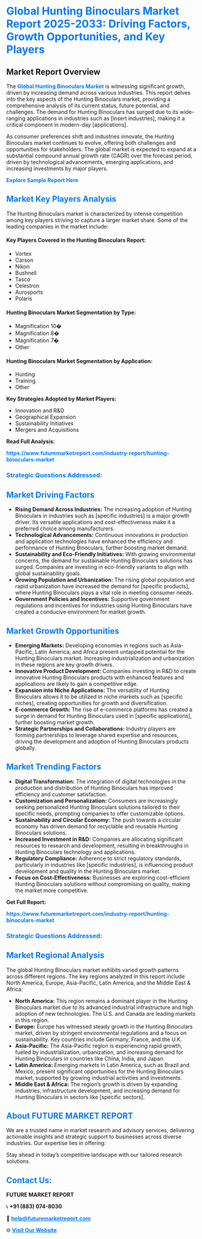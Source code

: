 <h1 style="color: #007BFF;">Global Hunting Binoculars Market Report 2025-2033: Driving Factors, Growth Opportunities, and Key Players</h1>

<section id="overview">
<h2>Market Report Overview</h2>
<p>The <a href="https://www.futuremarketreport.com/industry-report/hunting-binoculars-market" style="color: #007BFF; text-decoration: none;"><strong>Global Hunting Binoculars Market</strong></a> is witnessing significant growth, driven by increasing demand across various industries. This report delves into the key aspects of the Hunting Binoculars market, providing a comprehensive analysis of its current status, future potential, and challenges. The demand for Hunting Binoculars has surged due to its wide-ranging applications in industries such as [insert industries], making it a critical component in modern-day [applications].</p>
<p>As consumer preferences shift and industries innovate, the Hunting Binoculars market continues to evolve, offering both challenges and opportunities for stakeholders. The global market is expected to expand at a substantial compound annual growth rate (CAGR) over the forecast period, driven by technological advancements, emerging applications, and increasing investments by major players.</p>
</section>

<section id="overview">
<p><a href="https://www.futuremarketreport.com/request-sample/reportId=87608" style="color: #007BFF; text-decoration: none;"><strong>Explore Sample Report Here</strong></a></p>
</section>

<section id="key-players">
<h2 style="color: #007BFF;">Market Key Players Analysis</h2>
<p>The Hunting Binoculars market is characterized by intense competition among key players striving to capture a larger market share. Some of the leading companies in the market include:</p>
<h4>Key Players Covered in the Hunting Binoculars Report:</h4>
<ul><li>Vortex</li><li>Carson</li><li>Nikon</li><li>Bushnell</li><li>Tasco</li><li>Celestron</li><li>Aurosports</li><li>Polaris</li></ul>
<h4>Hunting Binoculars Market Segmentation by Type:</h4>
<ul><li>Magnification 10�</li><li>Magnification 8�</li><li>Magnification 7�</li><li>Other</li></ul>

<h4>Hunting Binoculars Market Segmentation by Application:</h4>
<ul><li>Hunting</li><li>Training</li><li>Other</li></ul>
<p><strong>Key Strategies Adopted by Market Players:</strong></p>
<ul>
<li>Innovation and R&D</li>
<li>Geographical Expansion</li>
<li>Sustainability Initiatives</li>
<li>Mergers and Acquisitions</li>
</ul>
</section>

<section>
<p><strong>Read Full Analysis: </strong></p><a href="https://www.futuremarketreport.com/industry-report/hunting-binoculars-market" style="color: #007BFF; text-decoration: none;"><strong>https://www.futuremarketreport.com/industry-report/hunting-binoculars-market</strong></a>
<h3 style="color: #007BFF;">Strategic Questions Addressed:</h3>
</section>

<section id="driving-factors">
<h2 style="color: #007BFF;">Market Driving Factors</h2>
<ul>
<li><strong>Rising Demand Across Industries:</strong> The increasing adoption of Hunting Binoculars in industries such as [specific industries] is a major growth driver. Its versatile applications and cost-effectiveness make it a preferred choice among manufacturers.</li>
<li><strong>Technological Advancements:</strong> Continuous innovations in production and application technologies have enhanced the efficiency and performance of Hunting Binoculars, further boosting market demand.</li>
<li><strong>Sustainability and Eco-Friendly Initiatives:</strong> With growing environmental concerns, the demand for sustainable Hunting Binoculars solutions has surged. Companies are investing in eco-friendly variants to align with global sustainability goals.</li>
<li><strong>Growing Population and Urbanization:</strong> The rising global population and rapid urbanization have increased the demand for [specific products], where Hunting Binoculars plays a vital role in meeting consumer needs.</li>
<li><strong>Government Policies and Incentives:</strong> Supportive government regulations and incentives for industries using Hunting Binoculars have created a conducive environment for market growth.</li>
</ul>
</section>

<section id="growth-opportunities">
<h2 style="color: #007BFF;">Market Growth Opportunities</h2>
<ul>
<li><strong>Emerging Markets:</strong> Developing economies in regions such as Asia-Pacific, Latin America, and Africa present untapped potential for the Hunting Binoculars market. Increasing industrialization and urbanization in these regions are key growth drivers.</li>
<li><strong>Innovative Product Development:</strong> Companies investing in R&D to create innovative Hunting Binoculars products with enhanced features and applications are likely to gain a competitive edge.</li>
<li><strong>Expansion into Niche Applications:</strong> The versatility of Hunting Binoculars allows it to be utilized in niche markets such as [specific niches], creating opportunities for growth and diversification.</li>
<li><strong>E-commerce Growth:</strong> The rise of e-commerce platforms has created a surge in demand for Hunting Binoculars used in [specific applications], further boosting market growth.</li>
<li><strong>Strategic Partnerships and Collaborations:</strong> Industry players are forming partnerships to leverage shared expertise and resources, driving the development and adoption of Hunting Binoculars products globally.</li>
</ul>
</section>

<section id="trending-factors">
<h2 style="color: #007BFF;">Market Trending Factors</h2>
<ul>
<li><strong>Digital Transformation:</strong> The integration of digital technologies in the production and distribution of Hunting Binoculars has improved efficiency and customer satisfaction.</li>
<li><strong>Customization and Personalization:</strong> Consumers are increasingly seeking personalized Hunting Binoculars solutions tailored to their specific needs, prompting companies to offer customizable options.</li>
<li><strong>Sustainability and Circular Economy:</strong> The push towards a circular economy has driven demand for recyclable and reusable Hunting Binoculars solutions.</li>
<li><strong>Increased Investment in R&D:</strong> Companies are allocating significant resources to research and development, resulting in breakthroughs in Hunting Binoculars technology and applications.</li>
<li><strong>Regulatory Compliance:</strong> Adherence to strict regulatory standards, particularly in industries like [specific industries], is influencing product development and quality in the Hunting Binoculars market.</li>
<li><strong>Focus on Cost-Effectiveness:</strong> Businesses are exploring cost-efficient Hunting Binoculars solutions without compromising on quality, making the market more competitive.</li>
</ul>
</section>

<section>
<p><strong>Get Full Report: </strong></p><a href="https://www.futuremarketreport.com/industry-report/hunting-binoculars-market" style="color: #007BFF; text-decoration: none;"><strong>https://www.futuremarketreport.com/industry-report/hunting-binoculars-market</strong></a>
<h3 style="color: #007BFF;">Strategic Questions Addressed:</h3>
</section>


<section id="regional-analysis">
<h2 style="color: #007BFF;">Market Regional Analysis</h2>
<p>The global Hunting Binoculars market exhibits varied growth patterns across different regions. The key regions analyzed in this report include North America, Europe, Asia-Pacific, Latin America, and the Middle East & Africa:</p>
<ul>
<li><strong>North America:</strong> This region remains a dominant player in the Hunting Binoculars market due to its advanced industrial infrastructure and high adoption of new technologies. The U.S. and Canada are leading markets in this region.</li>
<li><strong>Europe:</strong> Europe has witnessed steady growth in the Hunting Binoculars market, driven by stringent environmental regulations and a focus on sustainability. Key countries include Germany, France, and the U.K.</li>
<li><strong>Asia-Pacific:</strong> The Asia-Pacific region is experiencing rapid growth, fueled by industrialization, urbanization, and increasing demand for Hunting Binoculars in countries like China, India, and Japan.</li>
<li><strong>Latin America:</strong> Emerging markets in Latin America, such as Brazil and Mexico, present significant opportunities for the Hunting Binoculars market, supported by growing industrial activities and investments.</li>
<li><strong>Middle East & Africa:</strong> The region’s growth is driven by expanding industries, infrastructure development, and increasing demand for Hunting Binoculars in sectors like [specific sectors].</li>
</ul>
</section>

<footer>
<h2 style="color: #007BFF;">About FUTURE MARKET REPORT</h2>
<p>We are a trusted name in market research and advisory services, delivering actionable insights and strategic support to businesses across diverse industries. Our expertise lies in offering:</p>

<p>Stay ahead in today’s competitive landscape with our tailored research solutions.</p>

<h2 style="color: #007BFF;">Contact Us:</h2>
<p><strong>FUTURE MARKET REPORT</strong></p>
<p>📞 <strong>+91 (883) 074-8030</strong></p>
<p>📧 <strong><a href="mailto:help@futuremarketreport.com" style="color: #007BFF;">help@futuremarketreport.com</a></strong></p>
<p>🌐 <strong><a href="https://www.futuremarketreport.com/" style="color: #007BFF;">Visit Our Website</a></strong></p>
</footer>